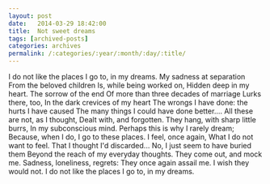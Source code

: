 ```yaml
---
layout: post
date:	2014-03-29 18:42:00
title:  Not sweet dreams
tags: [archived-posts]
categories: archives
permalink: /:categories/:year/:month/:day/:title/
---
```

I do not like the places
I go to, in my dreams.
My sadness at separation
From the beloved children
Is, while being worked on,
Hidden deep in my heart.
The sorrow of the end
Of more than three decades of marriage
Lurks there, too, 
In the dark crevices of my heart
The wrongs I have done: the hurts I have caused
The many things I could have done better....
All these are not, as I thought,
Dealt with, and forgotten.
They hang, with sharp little burrs,
In my subconscious mind.
Perhaps this is why I rarely dream;
Because, when I do,
I go to these places.
I feel, once again,
What I do not want to feel.
That I thought I'd discarded...
No, I just seem to have buried them
Beyond the reach of my everyday thoughts.
They come out, and mock me.
Sadness, loneliness, regrets:
They once again assail me.
I wish they would not.
I do not like the places
I go to, in my dreams.
